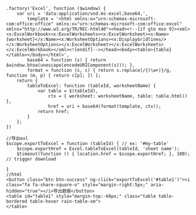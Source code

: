     .factory('Excel', function ($window) {
        var uri = 'data:application/vnd.ms-excel;base64,',
            template = '<html xmlns:o="urn:schemas-microsoft-com:office:office" xmlns:x="urn:schemas-microsoft-com:office:excel" xmlns="http://www.w3.org/TR/REC-html40"><head><!--[if gte mso 9]><xml><x:ExcelWorkbook><x:ExcelWorksheets><x:ExcelWorksheet><x:Name>{worksheet}</x:Name><x:WorksheetOptions><x:DisplayGridlines/></x:WorksheetOptions></x:ExcelWorksheet></x:ExcelWorksheets></x:ExcelWorkbook></xml><![endif]--></head><body><table>{table}</table></body></html>',
            base64 = function (s) { return $window.btoa(unescape(encodeURIComponent(s))); },
            format = function (s, c) { return s.replace(/{(\w+)}/g, function (m, p) { return c[p]; }) };
        return {
            tableToExcel: function (tableId, worksheetName) {
                var table = $(tableId),
                    ctx = { worksheet: worksheetName, table: table.html() },
                    href = uri + base64(format(template, ctx));
                return href;
            }
        };
    })
    
    //导出exl
    $scope.exportToExcel = function (tableId) { // ex: '#my-table'
        $scope.exportHref = Excel.tableToExcel(tableId, 'sheet name');
        $timeout(function () { location.href = $scope.exportHref; }, 100); // trigger download

    }
    //html
    <button class="btn btn-success" ng-click="exportToExcel('#table1')"><i class="fa fa-share-square-o" style="margin-right:5px;" aria-hidden="true"></i>导出数据</button>
    <table id="table1" style="margin-top:-66px;" class="table table-bordered table-hover rain-table-sm">
    </table>